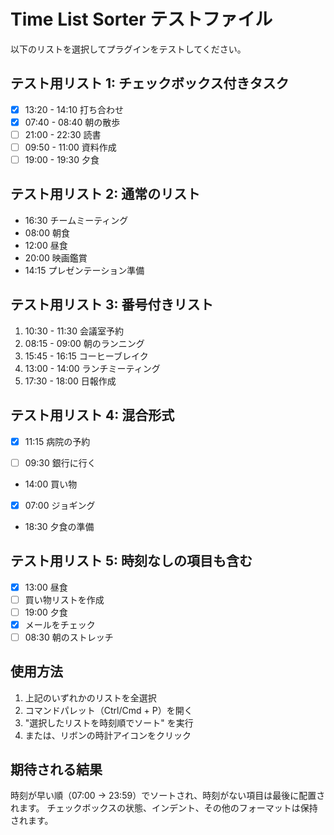 # Time List Sorter テストファイル

以下のリストを選択してプラグインをテストしてください。

## テスト用リスト 1: チェックボックス付きタスク

- [x] 13:20 - 14:10 打ち合わせ
- [x] 07:40 - 08:40 朝の散歩
- [ ] 21:00 - 22:30 読書
- [ ] 09:50 - 11:00 資料作成
- [ ] 19:00 - 19:30 夕食

## テスト用リスト 2: 通常のリスト

- 16:30 チームミーティング
- 08:00 朝食
- 12:00 昼食
- 20:00 映画鑑賞
- 14:15 プレゼンテーション準備

## テスト用リスト 3: 番号付きリスト

1. 10:30 - 11:30 会議室予約
2. 08:15 - 09:00 朝のランニング
3. 15:45 - 16:15 コーヒーブレイク
4. 13:00 - 14:00 ランチミーティング
5. 17:30 - 18:00 日報作成

## テスト用リスト 4: 混合形式

* [x] 11:15 病院の予約
- [ ] 09:30 銀行に行く
+ 14:00 買い物
- [x] 07:00 ジョギング
* 18:30 夕食の準備

## テスト用リスト 5: 時刻なしの項目も含む

- [x] 13:00 昼食
- [ ] 買い物リストを作成
- [ ] 19:00 夕食
- [x] メールをチェック
- [ ] 08:30 朝のストレッチ

## 使用方法

1. 上記のいずれかのリストを全選択
2. コマンドパレット（Ctrl/Cmd + P）を開く
3. "選択したリストを時刻順でソート" を実行
4. または、リボンの時計アイコンをクリック

## 期待される結果

時刻が早い順（07:00 → 23:59）でソートされ、時刻がない項目は最後に配置されます。
チェックボックスの状態、インデント、その他のフォーマットは保持されます。
